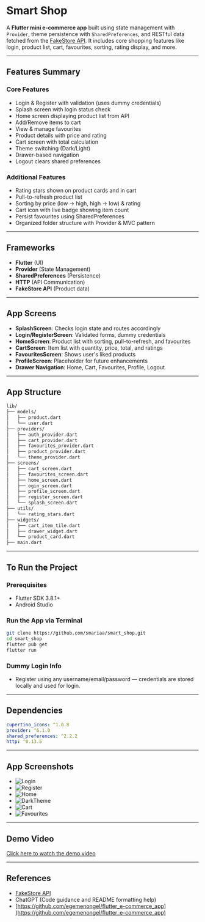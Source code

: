 # Smart Shop

A **Flutter mini e-commerce app** built using state management with `Provider`, theme persistence with `SharedPreferences`, and RESTful data fetched from the [FakeStore API](https://fakestoreapi.com). It includes core shopping features like login, product list, cart, favourites, sorting, rating display, and more.

---

## Features Summary

### Core Features 

* Login & Register with validation (uses dummy credentials)
* Splash screen with login status check
* Home screen displaying product list from API
* Add/Remove items to cart
* View & manage favourites
* Product details with price and rating
* Cart screen with total calculation
* Theme switching (Dark/Light)
* Drawer-based navigation
* Logout clears shared preferences

### Additional Features

* Rating stars shown on product cards and in cart
* Pull-to-refresh product list
* Sorting by price (low → high, high → low) & rating
* Cart icon with live badge showing item count
* Persist favourites using SharedPreferences
* Organized folder structure with Provider & MVC pattern

---

## Frameworks

* **Flutter** (UI)
* **Provider** (State Management)
* **SharedPreferences** (Persistence)
* **HTTP** (API Communication)
* **FakeStore API** (Product data)

---

## App Screens

* **SplashScreen**: Checks login state and routes accordingly
* **Login/RegisterScreen**: Validated forms, dummy credentials
* **HomeScreen**: Product list with sorting, pull-to-refresh, and favourites
* **CartScreen**: Item list with quantity, price, total, and ratings
* **FavouritesScreen**: Shows user's liked products
* **ProfileScreen**: Placeholder for future enhancements
* **Drawer Navigation**: Home, Cart, Favourites, Profile, Logout

---

## App Structure

```bash
lib/
├── models/
│   ├── product.dart
│   └── user.dart
├── providers/
│   ├── auth_provider.dart
│   ├── cart_provider.dart
│   ├── favourites_provider.dart
│   ├── product_provider.dart
│   └── theme_provider.dart
├── screens/
│   ├── cart_screen.dart
│   ├── favourites_screen.dart
│   ├── home_screen.dart
│   ├── ogin_screen.dart
│   ├── profile_screen.dart
│   ├── register_screen.dart
│   └── splash_screen.dart
├── utils/
│   └── rating_stars.dart
├── widgets/
│   ├── cart_item_tile.dart
│   ├── drawer_widget.dart
│   └── product_card.dart
├── main.dart
```

---

## To Run the Project

### Prerequisites

* Flutter SDK 3.8.1+
* Android Studio

### Run the App via Terminal

```bash
git clone https://github.com/smariaa/smart_shop.git
cd smart_shop
flutter pub get
flutter run
```

### Dummy Login Info

* Register using any username/email/password — credentials are stored locally and used for login.

---

## Dependencies

```yaml
cupertino_icons: ^1.0.8
provider: ^6.1.0
shared_preferences: ^2.2.2
http: ^0.13.5
```

---

## App Screenshots

* ![Login](screenshots/login.png)
* ![Register](screenshots/register.png)
* ![Home](screenshots/home.png)
* ![DarkTheme](screenshots/darktheme.png)
* ![Cart](screenshots/cart.png)
* ![Favourites](screenshots/favourites.png)

---

## Demo Video

[Click here to watch the demo video](https://drive.google.com/file/d/1bPhmWv3yF2yNEatk7cp9K0w-b23rM3aL/view?usp=sharing)

---

## References

* [FakeStore API](https://fakestoreapi.com)
* ChatGPT (Code guidance and README formatting help)
* [https://github.com/egemenongel/flutter_e-commerce_app](https://github.com/egemenongel/flutter_e-commerce_app)
